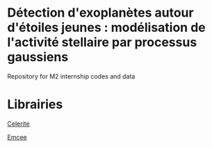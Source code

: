 # Détection d'exoplanètes autour d'étoiles jeunes : modélisation de l'activité stellaire par processus gaussiens
Repository for M2 internship codes and data

# Librairies

[Celerite](https://celerite.readthedocs.io/en/stable/tutorials/first/)

[Emcee](https://emcee.readthedocs.io/en/stable/tutorials/quickstart/)
